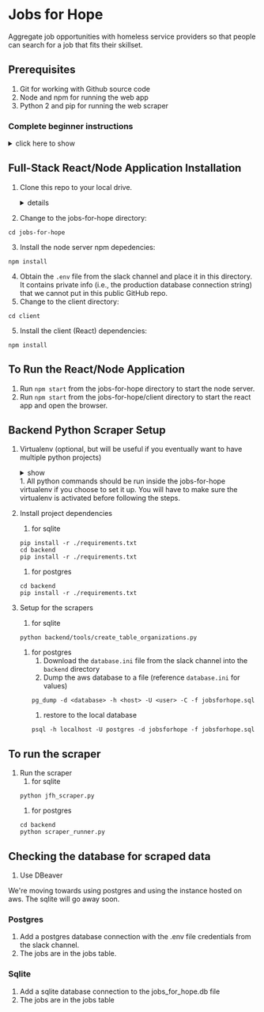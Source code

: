 # Jobs for Hope
Aggregate job opportunities with homeless service providers so that people can search for a job that fits their skillset.

## Prerequisites
1. Git for working with Github source code
2. Node and npm for running the web app
3. Python 2 and pip for running the web scraper

### Complete beginner instructions
<details><summary>click here to show</summary><p>

#### Windows
<details><summary>show</summary><p>

1. Install chocolatey (https://chocolatey.org/install)
    1. Install chocolatey gui (optional)
    ```
    choco install chocolateygui -y
    ```
1. Install git, chromium, chromedriver, vscode, python2, dbeaver, nodejs
```
choco install git chromium chromedriver vscode python2 dbeaver nodejs -y
```
2. Install postgresql and set postgres user password
```
choco install postgresql --params '/Password:password' --params-global -y
```

</p></details>

#### Windows 10
<details><summary>show</summary><p>

1. Enable Windows Subsystem for Linux (reference: https://docs.microsoft.com/en-us/windows/wsl/install-win10 https://lifehacker.com/how-to-get-started-with-the-windows-sybsystem-for-linux-1828952698)
    1. In the search bar, type "turn windows features on or off" and choose the correct item
    1. Scroll down and check the box for Windows Subsystem for Linux
    1. Windows will restart to complete the installation
1. Install Ubuntu Linux
    1. Open the Microsoft Store and search for "Run Linux on Windows"
    1. Install and launch Ubuntu
    1. Set up a new linux user account when running for the first time
    1. Update and upgrade all packages
        1. In a terminal, run (you will need to type in your user password when running sudo)
        ```
        sudo apt update && sudo apt upgrade -y
        ```
1. Install ChomeDriver
    1. Install chocolatey (https://chocolatey.org/install)
    1. Install ChomeDriver
    ```
    choco install chromedriver -y
    ```
    1. Add a file ```chromedriver``` to the project directory with this content
     ```
    #!/bin/sh
    chromedriver.exe "$@"
    ```
1. Continue to Linux instructions
</p></details>

#### Linux
<details><summary>show</summary><p>
    
1. Install Homebrew on Linux (reference: https://docs.brew.sh/Homebrew-on-Linux)
    1. Open a Linux terminal
    1. Install dependencies
        * Debian-based (Ubuntu)
        ```
        sudo apt install build-essential curl file git
        ```
        * Fedora-based
        ```
        sudo yum groupinstall 'Development Tools' && sudo yum install curl file git
        ```
    1. Install homebrew
    ```
    sh -c "$(curl -fsSL https://raw.githubusercontent.com/Linuxbrew/install/master/install.sh)"
    ```
1. Install packages
```
brew install python@2 postgresql
sudo apt install chromium-chromedriver -y
```
</p></details>

#### macOS
<details><summary>show</summary><p>

1. Install homebrew (https://brew.sh/)
1. Install packages
```
brew install git python@2 postgresql
brew cask install chromedriver
```
</p></details>

#### Common Tools for all OSes
<details><summary>show</summary><p>
    
1. Install Visual Studios Code (https://code.visualstudio.com/)
    1. Install Prettier - Code formatter extension
1. Install DBeaver (https://dbeaver.io/), Community Edition
1. Install nvm, node, and npm (reference: https://gist.github.com/d2s/372b5943bce17b964a79)
    1. Install nvm
    ```
    curl -o- https://raw.githubusercontent.com/creationix/nvm/v0.33.11/install.sh | bash
    ```
    1. Install the latest LTS Node.js (https://nodejs.org/en/)
    ```
    nvm install v10.15.3
    ```
1. Download and install Chrome (https://www.google.com/chrome/)
1. Setup Postgresql (reference: https://github.com/michaeltreat/Windows-Subsystem-For-Linux-Setup-Guide/blob/master/readmes/installs/PostgreSQL.md)
    1. Start the postgres service
        1. Start a terminal app
        * linux (and WSL)
            1. Start the service
            ```
            sudo service postgresql start
            ```
            1. Setup the postgres user (linux)
                1. Start a terminal app
                1. Set the password
                ```
                sudo passwd postgres
                ```
                1. Type in the password and confirmation
                1. Close the terminal
            1. Connect to postgres
                1. Start a terminal app
                1. Switch to the postgres user and start the psql prompt
                ```
                sudo -u postgres psql
                ```
                1. If the above doesn't work, do this instead
                ```
                su - postgres
                psql
                ```
            1. Troubleshooting postgres on WSL (reference: https://github.com/Microsoft/WSL/issues/3863)
                1. Append this at the end of ```/etc/postgresql/10/main/postgresql.conf```
                ```
                data_sync_retry = true
                ```
        * macOS
            1. Start the service
            ```
            brew services start postgresql
            ```
            1. Connect to postgres
                1. Start a terminal app
                * enter the psql prompt
                ```
                psql postgres
                ```

    1. Create the database (reference: https://www.techrepublic.com/blog/diy-it-guy/diy-a-postgresql-database-server-setup-anyone-can-handle/)
        1. Start the psql prompt
        1. Issue the command
        ```
        create database jobsforhope;
        ```
    1. Create the user
        1. Start the psql prompt
        1. Issue the command
        ```
        create user jobsforhope;
        ```
        1. Check that the user was created
        ```
        \du
        ```
    1. Grant user privilege
        1. Start the psql prompt
        1. Issue the command
        ```
        grant all privileges on database jobsforhope to jobsforhope;
        ```
</p></details>
</p></details>

## Full-Stack React/Node Application Installation
1. Clone this repo to your local drive.
    <details><summary>details</summary><p>

    1. Start a terminal app, such as Ubuntu for Windows Subsystem for Linux
    1. Create a src directory in the user's home directory and go in it
    
    ```
    cd && mkdir src && cd src
    ```
    3. Clone the repository
    ```
    git clone https://github.com/hackforla/jobs-for-hope
    ```
    </p></details>

2. Change to the jobs-for-hope directory:
```
cd jobs-for-hope
```
3. Install the node server npm depedencies:
```
npm install
```
4. Obtain the ```.env``` file from the slack channel and place it in this directory. It contains private info (i.e., the production database connection string) that we cannot put in this public GitHub repo.
4. Change to the client directory:
```
cd client
```
5. Install the client (React) dependencies:
```
npm install
```
## To Run the React/Node Application
1. Run ```npm start``` from the jobs-for-hope directory to start the node server.
2. Run ```npm start``` from the jobs-for-hope/client directory to start the react app and open the browser.

## Backend Python Scraper Setup
1. Virtualenv (optional, but will be useful if you eventually want to have multiple python projects)
    <details><summary>show</summary><p>

    1. Set up virtualenv
        1. Install virtualenv using pip
        ```
        pip install virtualenv virtualenvwrapper
        ```
        1. Create directory to hold virtual environments
        ```
        mkdir $HOME/.virtualenvs
        ```
        1. Find out where virtualenvwrapper.sh is located for next step
        ```
        which virtualenvwrapper.sh
        ```
        1. Make ```.bash_profile``` call ```.bashrc``` (reference:http://www.joshstaiger.org/archives/2005/07/bash_profile_vs.html)
            1. Add this to ```.bash_profile```
            ```
            if [ -f ~/.bashrc ]; then
              source ~/.bashrc
            fi
            ```
        1. Add to ```.bashrc```
        ```
        export WORKON_HOME=$HOME/.virtualenvs
        export PATH="/path/to/virtualenvwrapper:$PATH"
        source virtualenvwrapper.sh
        ```
        1. Start a new terminal session or call ```.bashrc```
        ```
        source ~/.bashrc        # activate virtualenvwrapper.sh, just for the first time
        ```
        1. Create the virtualenv
        ```
        mkvirtualenv jobs-for-hope
        ```
        <details><summary>Alternative for systems where python 2.7 is not the default</summary><p>

        1. Specify the python location when creating the virtualenv
            ```
            mkvirtualenv -p /usr/local/bin/path/to/python2.7 jobs-for-hope  # use this if the system default is python3
            ```
        </p></details>

    1. Activate the virtualenv
    ```
    workon  // list the existing virtual environments, blank if none is created
    workon jobs-for-hope  // activate virtual environment, not needed when first creating the virtualenv
    ```
    1. Do work and run python within the virtualenv
    1. Deactivate the virtualenv
    ```
    deactivate  // switch back to system python
    ```
    </p></details>
    1. All python commands should be run inside the jobs-for-hope virtualenv if you choose to set it up. You will have to make sure the virtualenv is activated before following the steps.
1. Install project dependencies
    1. for sqlite
    ```
    pip install -r ./requirements.txt
    cd backend
    pip install -r ./requirements.txt
    ```
    1. for postgres
    ```
    cd backend
    pip install -r ./requirements.txt
    ```
1. Setup for the scrapers
    1. for sqlite
    ```
    python backend/tools/create_table_organizations.py
    ```
    1. for postgres
        1. Download the ```database.ini``` file from the slack channel into the ```backend``` directory
        1. Dump the aws database to a file (reference ```database.ini``` for values)
        ```
        pg_dump -d <database> -h <host> -U <user> -C -f jobsforhope.sql
        ```
        1. restore to the local database
        ```
        psql -h localhost -U postgres -d jobsforhope -f jobsforhope.sql
        ```
## To run the scraper
1. Run the scraper
    1. for sqlite
    ```
    python jfh_scraper.py
    ```
    1. for postgres
    ```
    cd backend
    python scraper_runner.py
    ```

## Checking the database for scraped data

1. Use DBeaver

We're moving towards using postgres and using the instance hosted on aws. The sqlite will go away soon.

### Postgres

1. Add a postgres database connection with the .env file credentials from the slack channel.
1. The jobs are in the jobs table.

### Sqlite

1. Add a sqlite database connection to the jobs_for_hope.db file
1. The jobs are in the jobs table
